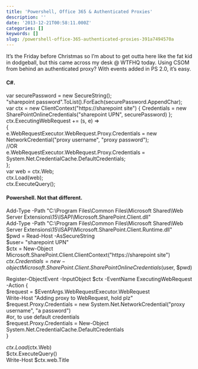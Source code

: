 ```yaml
---
title: 'Powershell, Office 365 & Authenticated Proxies'
description: ''
date: '2013-12-21T00:58:11.000Z'
categories: []
keywords: []
slug: /powershell-office-365-authenticated-proxies-391a7494570a
---
```


It’s the Friday before Christmas so I’m about to get outta here like the fat kid in dodgeball, but this came across my desk @ WTFHQ today. Using CSOM from behind an authenticated proxy? With events added in PS 2.0, it’s easy.

#### C#.

var securePassword = new SecureString();  
"sharepoint password".ToList().ForEach(securePassword.AppendChar);  
var ctx = new ClientContext("https://sharepoint site") { Credentials = new SharePointOnlineCredentials("sharepoint UPN", securePassword) };  
ctx.ExecutingWebRequest += (s, e) =>  
{  
	e.WebRequestExecutor.WebRequest.Proxy.Credentials = new NetworkCredential("proxy username", "proxy password");  
	//OR  
	e.WebRequestExecutor.WebRequest.Proxy.Credentials = System.Net.CredentialCache.DefaultCredentials;  
};  
var web = ctx.Web;  
ctx.Load(web);  
ctx.ExecuteQuery();

#### Powershell. Not that different.

Add-Type -Path "C:\\Program Files\\Common Files\\Microsoft Shared\\Web Server Extensions\\15\\ISAPI\\Microsoft.SharePoint.Client.dll"  
Add-Type -Path "C:\\Program Files\\Common Files\\Microsoft Shared\\Web Server Extensions\\15\\ISAPI\\Microsoft.SharePoint.Client.Runtime.dll"  
$pwd = Read-Host -AsSecureString  
$user= "sharepoint UPN"  
$ctx = New-Object Microsoft.SharePoint.Client.ClientContext("https://sharepoint site")  
$ctx.Credentials = new-object Microsoft.SharePoint.Client.SharePointOnlineCredentials($user, $pwd)

Register-ObjectEvent -InputObject $ctx -EventName ExecutingWebRequest -Action {   
	$request = $EventArgs.WebRequestExecutor.WebRequest  
	Write-Host "Adding proxy to WebRequest, hold plz"  
	$request.Proxy.Credentials = new System.Net.NetworkCredential("proxy username", "a password")  
	#or, to use default credentials  
	$request.Proxy.Credentials = New-Object System.Net.CredentialCache.DefaultCredentials  
}

$ctx.Load($ctx.Web)  
$ctx.ExecuteQuery()  
Write-Host $ctx.web.Title